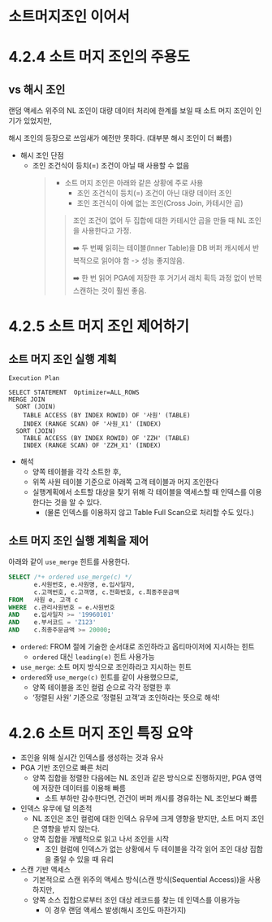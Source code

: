 # 소트머지조인 이어서
# 4.2.4 소트 머지 조인의 주용도

## vs 해시 조인

랜덤 액세스 위주의 NL 조인이 대량 데이터 처리에 한계를 보일 때 소트 머지 조인이 인기가 있었지만,

해시 조인의 등장으로 쓰임새가 예전만 못하다. (대부분 해시 조인이 더 빠름)

- 해시 조인 단점 
  - 조인 조건식이 등치(=) 조건이 아닐 때 사용할 수 없음
    > - 소트 머지 조인은 아래와 같은 상황에 주로 사용
    >   * 조인 조건식이 등치(=) 조건이 아닌 대량 데이터 조인
    >   * 조인 조건식이 아예 없는 조인(Cross Join, 카테시안 곱)
    >  > 조인 조건이 없어 두 집합에 대한 카테시안 곱을 만들 때 NL 조인을 사용한다고 가정. 
    >  > 
    >  > ➡️ 두 번째 읽히는 테이블(Inner Table)을 DB 버퍼 캐시에서 반복적으로 읽어야 함 -> 성능 좋지않음. 
    >  > 
    >  > ➡️ 한 번 읽어 PGA에 저장한 후 거기서 래치 획득 과정 없이 반복 스캔하는 것이 훨씬 좋음.


# 4.2.5 소트 머지 조인 제어하기

## 소트 머지 조인 실행 계획

```
Execution Plan

SELECT STATEMENT  Optimizer=ALL_ROWS
MERGE JOIN
  SORT (JOIN)
    TABLE ACCESS (BY INDEX ROWID) OF '사원' (TABLE)
    INDEX (RANGE SCAN) OF '사원_X1' (INDEX)
  SORT (JOIN)
    TABLE ACCESS (BY INDEX ROWID) OF 'ZZH' (TABLE)
    INDEX (RANGE SCAN) OF 'ZZH_X1' (INDEX)
```
- 해석
  - 양쪽 테이블을 각각 소트한 후,
  - 위쪽 사원 테이블 기준으로 아래쪽 고객 테이블과 머지 조인한다
  - 실행계획에서 소트할 대상을 찾기 위해 각 테이블을 액세스할 때 인덱스를 이용한다는 것을 알 수 있다.
    - (물론 인덱스를 이용하지 않고 Table Full Scan으로 처리할 수도 있다.)

## 소트 머지 조인 실행 계획을 제어

아래와 같이 `use_merge` 힌트를 사용한다.

```sql
SELECT /*+ ordered use_merge(c) */
       e.사원번호, e.사원명, e.입사일자,
       c.고객번호, c.고객명, c.전화번호, c.최종주문금액
FROM   사원 e, 고객 c
WHERE  c.관리사원번호 = e.사원번호
AND    e.입사일자 >= '19960101'
AND    e.부서코드 = 'Z123'
AND    c.최종주문금액 >= 20000;
```

- `ordered`: FROM 절에 기술한 순서대로 조인하라고 옵티마이저에 지시하는 힌트
  - `ordered` 대신 `leading(e)` 힌트 사용가능
- `use_merge`: 소트 머지 방식으로 조인하라고 지시하는 힌트
- `ordered`와 `use_merge(c)` 힌트를 같이 사용했으므로, 
  - 양쪽 테이블을 조인 컬럼 순으로 각각 정렬한 후 
  - ‘정렬된 사원’ 기준으로 ‘정렬된 고객’과 조인하라는 뜻으로 해석!

# 4.2.6 소트 머지 조인 특징 요약

- 조인을 위해 실시간 인덱스를 생성하는 것과 유사
- PGA 기반 조인으로 빠른 처리
  - 양쪽 집합을 정렬한 다음에는 NL 조인과 같은 방식으로 진행하지만, PGA 영역에 저장한 데이터를 이용해 빠름
    - 소트 부하만 감수한다면, 건건이 버퍼 캐시를 경유하는 NL 조인보다 빠름
- 인덱스 유무에 덜 의존적
  - NL 조인은 조인 컬럼에 대한 인덱스 유무에 크게 영향을 받지만, 소트 머지 조인은 영향을 받지 않는다.
  - 양쪽 집합을 개별적으로 읽고 나서 조인을 시작
    - 조인 컬럼에 인덱스가 없는 상황에서 두 테이블을 각각 읽어 조인 대상 집합을 줄일 수 있을 때 유리
- 스캔 기반 액세스
  - 기본적으로 스캔 위주의 액세스 방식(스캔 방식(Sequential Access))을 사용하지만,
  - 양쪽 소스 집합으로부터 조인 대상 레코드를 찾는 데 인덱스를 이용가능
    - 이 경우 랜덤 액세스 발생(해시 조인도 마찬가지)
